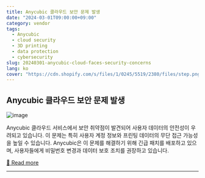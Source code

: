 ```yaml
---
title: Anycubic 클라우드 보안 문제 발생
date: "2024-03-01T09:00:00+09:00"
category: vendor
tags:
  - Anycubic
  - cloud security
  - 3D printing
  - data protection
  - cybersecurity
slug: 20240301-anycubic-cloud-faces-security-concerns
lang: ko
cover: "https://cdn.shopify.com/s/files/1/0245/5519/2380/files/step.png?v=1709293929"
---
```


## Anycubic 클라우드 보안 문제 발생
![image](https://cdn.shopify.com/s/files/1/0245/5519/2380/files/step.png?v=1709293929)

Anycubic 클라우드 서비스에서 보안 취약점이 발견되어 사용자 데이터의 안전성이 우려되고 있습니다. 이 문제는 특히 사용자 계정 정보와 프린팅 데이터의 무단 접근 가능성을 높일 수 있습니다. Anycubic은 이 문제를 해결하기 위해 긴급 패치를 배포하고 있으며, 사용자들에게 비밀번호 변경과 데이터 보호 조치를 권장하고 있습니다.

[🔗 Read more](https://store.anycubic.com/blogs/news/security-issue-of-anycubic-cloud)

---